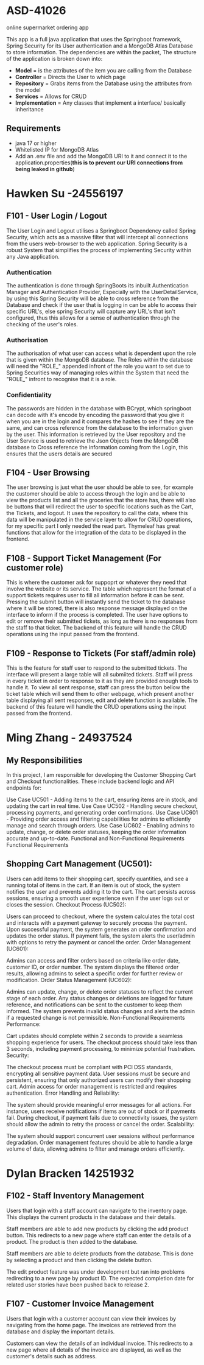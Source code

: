 # ASD-41026
online supermarket ordering app

This app is a full java application that uses the Springboot framework, Spring Security for its User authentication and a MongoDB Atlas Database to store information. The dependencies are within the packet, The structure of the application is broken down into:

- **Model** = is the attributes of the item you are calling from the Database
- **Controller** = Directs the User to which page 
- **Repository** = Grabs items from the Database using the attributes from the model 
- **Services** = Allows for CRUD 
- **Implementation** = Any classes that implement a interface/ basically inheritance


## Requirements 
- java 17 or higher
- Whitelisted IP for MongoDB Atlas
- Add an .env file and add the MongoDB URI to it and connect it to the application.properties(**this is to prevent our URI connections from being leaked in github**)


# Hawken Su -24556197 

## F101 - User Login / Logout
The User Login and Logout utilises a Springboot Dependency called Spring Security, which acts as a massive filter that will intercept all connections from the users web-browser to the web application. Spring Security is a robust System that simplifies the process of implementing Security within any Java application. 
### Authentication
The authentication is done through SpringBoots its inbuilt Authentication Manager and Authentication Provider, Especially with the UserDetailService, by using this Spring Security will be able to cross reference from the Database and check if the user that is logging in can be able to access their specific URL's, else spring Security will capture any URL's that isn't configured, thus this allows for a sense of authentication through the checking of the user's roles. 

### Authorisation 
The authorisation of what user can access what is dependent upon the role that is given within the MongoDB database. The Roles within the database will need the "ROLE_" appended infront of the role you want to set due to Spring Securities way of managing roles within the System that need the "ROLE_" infront to recognise that it is a role. 

### Confidentiality 
The passwords are hidden in the database with BCrypt, which springboot can decode with it's encode by encoding the password that you give it when you are in the login and it compares the hashes to see if they are the same, and can cross reference from the database to the information given by the user. This information is retrieved by the User repository and the User Service is used to retrieve the Json Objects from the MongoDB database to Cross reference the information coming from the Login, this ensures that the users details are secured

## F104 - User Browsing
The user browsing is just what the user should be able to see, for example the customer should be able to access through the login and be able to view the products list and all the groceries that the store has, there will also be buttons that will redirect the user to specific locations such as the Cart, the Tickets, and logout. It uses the repository to call the data, where this data will be manipulated in the service layer to allow for CRUD operations, for my specific part I only needed the read part. Thymeleaf has great functions that allow for the integration of the data to be displayed in the frontend. 

## F108 - Support Ticket Management (For customer role)
This is where the customer ask for suppoprt or whatever they need that involve the website or its service. The table which represent the format of a support tickets requires user to fill all information before it can be sent. Pressing the submit button will instantly send the ticket to the database where it will be stored, there is also response message displayed on the interface to inform if the process is completed. The user have options to edit or remove their submitted tickets, as long as there is no responses from the staff to that ticket. The backend of this feature will handle the CRUD operations using the input passed from the frontend.

## F109 - Response to Tickets (For staff/admin role)
This is the feature for staff user to respond to the submitted tickets. The interface will present a large table will all submiited tickets. Staff will press in every ticket in order to response to it as they are provided enough tools to handle it. To view all sent response, staff can press the button bellow the ticket table which will send them to other webpage, which present another table displaying all sent responses, edit and delete function is available. The backend of this feature will handle the CRUD operations using the input passed from the frontend.


# Ming Zhang - 24937524
## My Responsibilities
In this project, I am responsible for developing the Customer Shopping Cart and Checkout functionalities. These include backend logic and API endpoints for:

Use Case UC501 - Adding items to the cart, ensuring items are in stock, and updating the cart in real time.
Use Case UC502 - Handling secure checkout, processing payments, and generating order confirmations.
Use Case UC601 - Providing order access and filtering capabilities for admins to efficiently manage and search through orders.
Use Case UC602 - Enabling admins to update, change, or delete order statuses, keeping the order information accurate and up-to-date.
Functional and Non-Functional Requirements
Functional Requirements

## Shopping Cart Management (UC501):
Users can add items to their shopping cart, specify quantities, and see a running total of items in the cart.
If an item is out of stock, the system notifies the user and prevents adding it to the cart.
The cart persists across sessions, ensuring a smooth user experience even if the user logs out or closes the session.
Checkout Process (UC502):

Users can proceed to checkout, where the system calculates the total cost and interacts with a payment gateway to securely process the payment.
Upon successful payment, the system generates an order confirmation and updates the order status.
If payment fails, the system alerts the user/admin with options to retry the payment or cancel the order.
Order Management (UC601):

Admins can access and filter orders based on criteria like order date, customer ID, or order number.
The system displays the filtered order results, allowing admins to select a specific order for further review or modification.
Order Status Management (UC602):

Admins can update, change, or delete order statuses to reflect the current stage of each order.
Any status changes or deletions are logged for future reference, and notifications can be sent to the customer to keep them informed.
The system prevents invalid status changes and alerts the admin if a requested change is not permissible.
Non-Functional Requirements
Performance:

Cart updates should complete within 2 seconds to provide a seamless shopping experience for users.
The checkout process should take less than 3 seconds, including payment processing, to minimize potential frustration.
Security:

The checkout process must be compliant with PCI DSS standards, encrypting all sensitive payment data.
User sessions must be secure and persistent, ensuring that only authorized users can modify their shopping cart.
Admin access for order management is restricted and requires authentication.
Error Handling and Reliability:

The system should provide meaningful error messages for all actions. For instance, users receive notifications if items are out of stock or if payments fail.
During checkout, if payment fails due to connectivity issues, the system should allow the admin to retry the process or cancel the order.
Scalability:

The system should support concurrent user sessions without performance degradation.
Order management features should be able to handle a large volume of data, allowing admins to filter and manage orders efficiently.

# Dylan Bracken 14251932

## F102 - Staff Inventory Management
Users that login with a staff account can navigate to the inventory page. This displays the current products in the database and their details.

Staff members are able to add new products by clicking the add product button. This redirects to a new page where staff can enter
the details of a product. The product is then added to the database.

Staff members are able to delete products from the database. This is done by selecting a product and then clicking the delete button.

The edit product feature was under development but ran into problems redirecting to a new page by product ID. The expected completion
date for related user stories have been pushed back to release 2.

## F107 - Customer Invoice Management
Users that login with a customer account can view their invoices by navigating from the home page. The invoices are retrieved
from the database and display the important details.

Customers can view the details of an individual invoice. This redirects to a new page where all details of the invoice are displayed,
as well as the customer's details such as address.